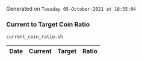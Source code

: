 Generated on `Tuesday 05-October-2021 at 18:55:04`

### Current to Target Coin Ratio
`current_coin_ratio.sh`

Date|Current|Target|Ratio
---|---|---|---
